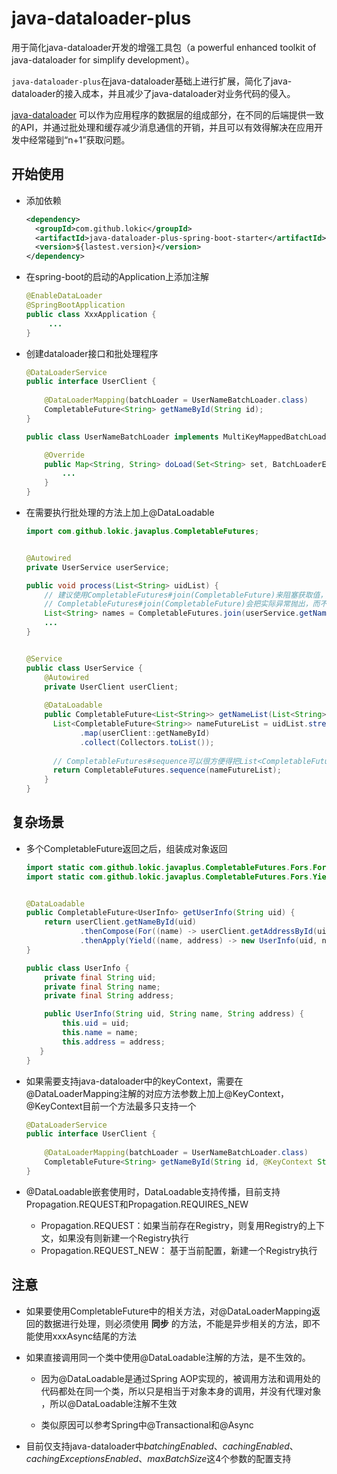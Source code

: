 # java-dataloader-plus

用于简化java-dataloader开发的增强工具包（a powerful enhanced toolkit of java-dataloader for simplify development）。

`java-dataloader-plus`在java-dataloader基础上进行扩展，简化了java-dataloader的接入成本，并且减少了java-dataloader对业务代码的侵入。

[java-dataloader](https://github.com/graphql-java/java-dataloader) 可以作为应用程序的数据层的组成部分，在不同的后端提供一致的API，并通过批处理和缓存减少消息通信的开销，并且可以有效得解决在应用开发中经常碰到“n+1”获取问题。

## 开始使用

- 添加依赖
  ```xml
  <dependency>
    <groupId>com.github.lokic</groupId>
    <artifactId>java-dataloader-plus-spring-boot-starter</artifactId>
    <version>${lastest.version}</version>
  </dependency>
	```


- 在spring-boot的启动的Application上添加注解

  ```java
  @EnableDataLoader
  @SpringBootApplication
  public class XxxApplication {
       ...
  }
  ```


- 创建dataloader接口和批处理程序

  ```java
  @DataLoaderService
  public interface UserClient {
    
      @DataLoaderMapping(batchLoader = UserNameBatchLoader.class)
      CompletableFuture<String> getNameById(String id);
  }
  
  public class UserNameBatchLoader implements MultiKeyMappedBatchLoader<String, String> {
  
      @Override
      public Map<String, String> doLoad(Set<String> set, BatchLoaderEnvironment batchLoaderEnvironment) {
          ...
      }
  }
  ```


- 在需要执行批处理的方法上加上@DataLoadable

  ```java
  import com.github.lokic.javaplus.CompletableFutures;
  
  
  @Autowired
  private UserService userService;
  
  public void process(List<String> uidList) {
      // 建议使用CompletableFutures#join(CompletableFuture)来阻塞获取值，而不是CompletableFuture#join()。
      // CompletableFutures#join(CompletableFuture)会把实际异常抛出，而不是使用CompletionException封装之后抛出，这样可以减少引入CompletableFuture对业务代码的侵入。
      List<String> names = CompletableFutures.join(userService.getNameList(uidList));
      ...
  }
  
  
  @Service
  public class UserService {
      @Autowired
      private UserClient userClient;
	  
      @DataLoadable
      public CompletableFuture<List<String>> getNameList(List<String> uidList) {
        List<CompletableFuture<String>> nameFutureList = uidList.stream()
              .map(userClient::getNameById)
              .collect(Collectors.toList());
        
        // CompletableFutures#sequence可以很方便得把List<CompletableFuture>转换成CompletableFuture<List>
        return CompletableFutures.sequence(nameFutureList);
      }
  }
  ```

## 复杂场景

- 多个CompletableFuture返回之后，组装成对象返回

  ```java
  import static com.github.lokic.javaplus.CompletableFutures.Fors.For;
  import static com.github.lokic.javaplus.CompletableFutures.Fors.Yield;
  
  
  @DataLoadable
  public CompletableFuture<UserInfo> getUserInfo(String uid) {
      return userClient.getNameById(uid)
              .thenCompose(For((name) -> userClient.getAddressById(uid)))
              .thenApply(Yield((name, address) -> new UserInfo(uid, name, address)));
  }
  
  public class UserInfo {
      private final String uid;
      private final String name;
      private final String address;
  
      public UserInfo(String uid, String name, String address) {
          this.uid = uid;
          this.name = name;
          this.address = address;
     }
  }
  ```


- 如果需要支持java-dataloader中的keyContext，需要在@DataLoaderMapping注解的对应方法参数上加上@KeyContext，@KeyContext目前一个方法最多只支持一个

  ```java
  @DataLoaderService
  public interface UserClient {
    
      @DataLoaderMapping(batchLoader = UserNameBatchLoader.class)
      CompletableFuture<String> getNameById(String id, @KeyContext String context);
  }
  ```


- @DataLoadable嵌套使用时，DataLoadable支持传播，目前支持Propagation.REQUEST和Propagation.REQUIRES_NEW

  - Propagation.REQUEST：如果当前存在Registry，则复用Registry的上下文，如果没有则新建一个Registry执行
  - Propagation.REQUEST_NEW： 基于当前配置，新建一个Registry执行

## 注意

- 如果要使用CompletableFuture中的相关方法，对@DataLoaderMapping返回的数据进行处理，则必须使用 **同步** 的方法，不能是异步相关的方法，即不能使用xxxAsync结尾的方法


- 如果直接调用同一个类中使用@DataLoadable注解的方法，是不生效的。

  - 因为@DataLoadable是通过Spring AOP实现的，被调用方法和调用处的代码都处在同一个类，所以只是相当于对象本身的调用，并没有代理对象 ，所以@DataLoadable注解不生效

  - 类似原因可以参考Spring中@Transactional和@Async


- 目前仅支持java-dataloader中*batchingEnabled*、*cachingEnabled*、*cachingExceptionsEnabled*、*maxBatchSize*这4个参数的配置支持
